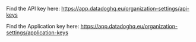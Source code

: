 
Find the API key here: https://app.datadoghq.eu/organization-settings/api-keys

Find the Application key here: https://app.datadoghq.eu/organization-settings/application-keys


